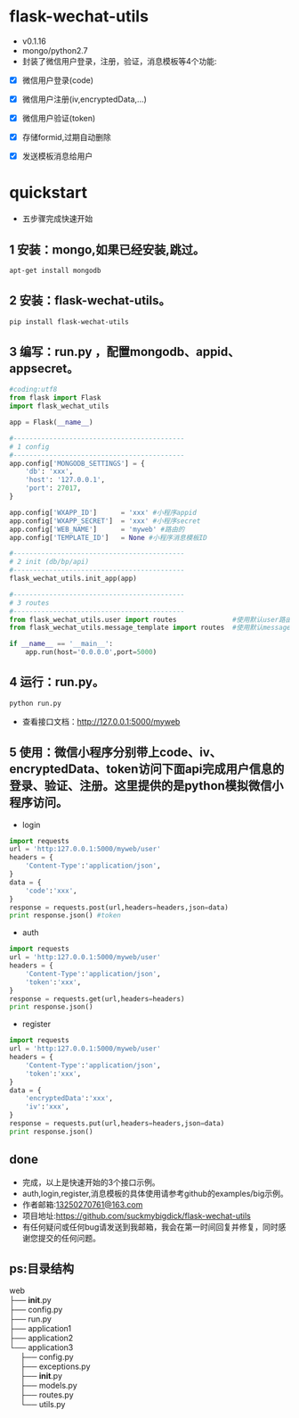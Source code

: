 
flask-wechat-utils
===================
* v0.1.16
* mongo/python2.7
* 封装了微信用户登录，注册，验证，消息模板等4个功能:
- [x] 微信用户登录(code)
- [x] 微信用户注册(iv,encryptedData,...)
- [x] 微信用户验证(token)
- [x] 存储formid,过期自动删除
- [x] 发送模板消息给用户




quickstart
===================
* 五步骤完成快速开始

1 安装：mongo,如果已经安装,跳过。
-------------------
```bash
apt-get install mongodb
```

2 安装：flask-wechat-utils。
-------------------
```bash
pip install flask-wechat-utils
```

3 编写：run.py ，配置mongodb、appid、appsecret。
-------------------
```python
#coding:utf8
from flask import Flask
import flask_wechat_utils

app = Flask(__name__)

#-------------------------------------------
# 1 config
#-------------------------------------------
app.config['MONGODB_SETTINGS'] = {
	'db': 'xxx',
	'host': '127.0.0.1',
	'port': 27017,
}

app.config['WXAPP_ID'] 		= 'xxx' #小程序appid
app.config['WXAPP_SECRET'] 	= 'xxx' #小程序secret
app.config['WEB_NAME'] 		= 'myweb' #路由的
app.config['TEMPLATE_ID']	= None #小程序消息模板ID

#-------------------------------------------
# 2 init (db/bp/api)
#-------------------------------------------
flask_wechat_utils.init_app(app)

#-------------------------------------------
# 3 routes
#-------------------------------------------
from flask_wechat_utils.user import routes				#使用默认user路由
from flask_wechat_utils.message_template import routes	#使用默认message_template路由

if __name__ == '__main__':
	app.run(host='0.0.0.0',port=5000)
```

4 运行：run.py。
-------------------
```bash
python run.py
```
* 查看接口文档：http://127.0.0.1:5000/myweb

5 使用：微信小程序分别带上code、iv、encryptedData、token访问下面api完成用户信息的登录、验证、注册。这里提供的是python模拟微信小程序访问。
-------------------
* login
```python
import requests
url = 'http:127.0.0.1:5000/myweb/user'
headers = {
	'Content-Type':'application/json',
}
data = {
	'code':'xxx',
}
response = requests.post(url,headers=headers,json=data)
print response.json() #token
```

* auth
```python
import requests
url = 'http:127.0.0.1:5000/myweb/user'
headers = {
	'Content-Type':'application/json',
	'token':'xxx',
}
response = requests.get(url,headers=headers)
print response.json()
```

* register
```python
import requests
url = 'http:127.0.0.1:5000/myweb/user'
headers = {
	'Content-Type':'application/json',
	'token':'xxx',
}
data = {
	'encryptedData':'xxx',
	'iv':'xxx',
}
response = requests.put(url,headers=headers,json=data)
print response.json()
```

done
-------------------
* 完成，以上是快速开始的3个接口示例。
* auth,login,register,消息模板的具体使用请参考github的examples/big示例。
* 作者邮箱:13250270761@163.com
* 项目地址:https://github.com/suckmybigdick/flask-wechat-utils
* 有任何疑问或任何bug请发送到我邮箱，我会在第一时间回复并修复，同时感谢您提交的任何问题。

ps:目录结构
-------------------

web  
├── __init__.py  
├── config.py  
├── run.py  
├── application1  
├── application2  
└── application3  
     ├── config.py  
     ├── exceptions.py  
     ├── __init__.py  
     ├── models.py  
     ├── routes.py  
     └── utils.py  